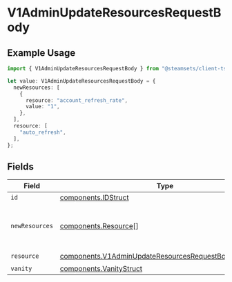 # V1AdminUpdateResourcesRequestBody

## Example Usage

```typescript
import { V1AdminUpdateResourcesRequestBody } from "@steamsets/client-ts/models/components";

let value: V1AdminUpdateResourcesRequestBody = {
  newResources: [
    {
      resource: "account_refresh_rate",
      value: "1",
    },
  ],
  resource: [
    "auto_refresh",
  ],
};
```

## Fields

| Field                                                                                                                          | Type                                                                                                                           | Required                                                                                                                       | Description                                                                                                                    |
| ------------------------------------------------------------------------------------------------------------------------------ | ------------------------------------------------------------------------------------------------------------------------------ | ------------------------------------------------------------------------------------------------------------------------------ | ------------------------------------------------------------------------------------------------------------------------------ |
| `id`                                                                                                                           | [components.IDStruct](../../models/components/idstruct.md)                                                                     | :heavy_minus_sign:                                                                                                             | N/A                                                                                                                            |
| `newResources`                                                                                                                 | [components.Resource](../../models/components/resource.md)[]                                                                   | :heavy_check_mark:                                                                                                             | The resources to add for this account                                                                                          |
| `resource`                                                                                                                     | [components.V1AdminUpdateResourcesRequestBodyResource](../../models/components/v1adminupdateresourcesrequestbodyresource.md)[] | :heavy_check_mark:                                                                                                             | N/A                                                                                                                            |
| `vanity`                                                                                                                       | [components.VanityStruct](../../models/components/vanitystruct.md)                                                             | :heavy_minus_sign:                                                                                                             | N/A                                                                                                                            |
